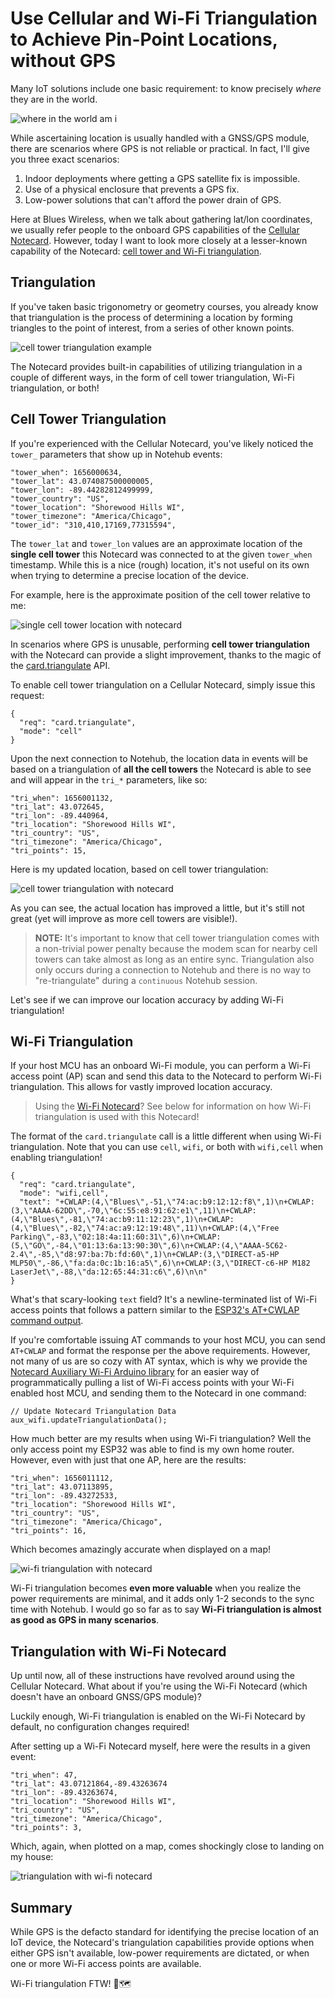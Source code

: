 # Use Cellular and Wi-Fi Triangulation to Achieve Pin-Point Locations, without GPS

Many IoT solutions include one basic requirement: to know precisely _where_ they are in the world.

![where in the world am i](where-am-i.gif)

While ascertaining location is usually handled with a GNSS/GPS module, there are scenarios where GPS is not reliable or practical. In fact, I'll give you three exact scenarios:

1. Indoor deployments where getting a GPS satellite fix is impossible.
2. Use of a physical enclosure that prevents a GPS fix.
3. Low-power solutions that can't afford the power drain of GPS.

Here at Blues Wireless, when we talk about gathering lat/lon coordinates, we usually refer people to the onboard GPS capabilities of the [Cellular Notecard](/products/notecard/). However, today I want to look more closely at a lesser-known capability of the Notecard: [cell tower and Wi-Fi triangulation](https://dev.blues.io/notecard/notecard-walkthrough/time-and-location-requests/#using-cell-tower-and-wi-fi-triangulation).

## Triangulation

If you've taken basic trigonometry or geometry courses, you already know that triangulation is the process of determining a location by forming triangles to the point of interest, from a series of other known points.

![cell tower triangulation example](cell-triangulation.png)

The Notecard provides built-in capabilities of utilizing triangulation in a couple of different ways, in the form of cell tower triangulation, Wi-Fi triangulation, or both!

## Cell Tower Triangulation

If you're experienced with the Cellular Notecard, you've likely noticed the `tower_` parameters that show up in Notehub events:

```
"tower_when": 1656000634,
"tower_lat": 43.074087500000005,
"tower_lon": -89.44282812499999,
"tower_country": "US",
"tower_location": "Shorewood Hills WI",
"tower_timezone": "America/Chicago",
"tower_id": "310,410,17169,77315594",
```

The `tower_lat` and `tower_lon` values are an approximate location of the **single cell tower** this Notecard was connected to at the given `tower_when` timestamp. While this is a nice (rough) location, it's not useful on its own when trying to determine a precise location of the device.

For example, here is the approximate position of the cell tower relative to me:

![single cell tower location with notecard](triangulation-single-cell-tower.png)

In scenarios where GPS is unusable, performing **cell tower triangulation** with the Notecard can provide a slight improvement, thanks to the magic of the [card.triangulate](https://dev.blues.io/reference/notecard-api/card-requests/#card-triangulate) API.

To enable cell tower triangulation on a Cellular Notecard, simply issue this request:

```
{
  "req": "card.triangulate",
  "mode": "cell"
}
```

Upon the next connection to Notehub, the location data in events will be based on a triangulation of **all the cell towers** the Notecard is able to see and will appear in the `tri_*` parameters, like so:

```
"tri_when": 1656001132,
"tri_lat": 43.072645,
"tri_lon": -89.440964,
"tri_location": "Shorewood Hills WI",
"tri_country": "US",
"tri_timezone": "America/Chicago",
"tri_points": 15,
```

Here is my updated location, based on cell tower triangulation:

![cell tower triangulation with notecard](triangulation-cell-towers.png)

As you can see, the actual location has improved a little, but it's still not  great (yet will improve as more cell towers are visible!).

> **NOTE:** It's important to know that cell tower triangulation comes with a non-trivial power penalty because the modem scan for nearby cell towers can take almost as long as an entire sync. Triangulation also only occurs during a connection to Notehub and there is no way to "re-triangulate" during a `continuous` Notehub session.

Let's see if we can improve our location accuracy by adding Wi-Fi triangulation!

## Wi-Fi Triangulation

If your host MCU has an onboard Wi-Fi module, you can perform a Wi-Fi access point (AP) scan and send this data to the Notecard to perform Wi-Fi triangulation. This allows for vastly improved location accuracy.

> Using the [Wi-Fi Notecard](/products/wifi-notecard/)? See below for information on how Wi-Fi triangulation is used with this Notecard!

The format of the `card.triangulate` call is a little different when using Wi-Fi triangulation. Note that you can use `cell`, `wifi`, or both with `wifi,cell` when enabling triangulation!

```
{
  "req": "card.triangulate",
  "mode": "wifi,cell",
  "text": "+CWLAP:(4,\"Blues\",-51,\"74:ac:b9:12:12:f8\",1)\n+CWLAP:(3,\"AAAA-62DD\",-70,\"6c:55:e8:91:62:e1\",11)\n+CWLAP:(4,\"Blues\",-81,\"74:ac:b9:11:12:23\",1)\n+CWLAP:(4,\"Blues\",-82,\"74:ac:a9:12:19:48\",11)\n+CWLAP:(4,\"Free Parking\",-83,\"02:18:4a:11:60:31\",6)\n+CWLAP:(5,\"GO\",-84,\"01:13:6a:13:90:30\",6)\n+CWLAP:(4,\"AAAA-5C62-2.4\",-85,\"d8:97:ba:7b:fd:60\",1)\n+CWLAP:(3,\"DIRECT-a5-HP MLP50\",-86,\"fa:da:0c:1b:16:a5\",6)\n+CWLAP:(3,\"DIRECT-c6-HP M182 LaserJet\",-88,\"da:12:65:44:31:c6\",6)\n\n"
}
```

What's that scary-looking `text` field? It's a newline-terminated list of Wi-Fi access points that follows a pattern similar to the [ESP32's AT+CWLAP command output](https://docs.espressif.com/projects/esp-at/en/latest/esp32/AT_Command_Set/Wi-Fi_AT_Commands.html#id17).

If you're comfortable issuing AT commands to your host MCU, you can send `AT+CWLAP` and format the response per the above requirements. However, not many of us are so cozy with AT syntax, which is why we provide the 
[Notecard Auxiliary Wi-Fi Arduino library](https://github.com/blues/notecard-aux-wifi) 
for an easier way of programmatically pulling a list of Wi-Fi access points with 
your Wi-Fi enabled host MCU, and sending them to the Notecard in one command:

```
// Update Notecard Triangulation Data
aux_wifi.updateTriangulationData();
```

How much better are my results when using Wi-Fi triangulation? Well the only access point my ESP32 was able to find is my own home router. However, even with just that one AP, here are the results:

```
"tri_when": 1656011112,
"tri_lat": 43.07113895,
"tri_lon": -89.43272533,
"tri_location": "Shorewood Hills WI",
"tri_country": "US",
"tri_timezone": "America/Chicago",
"tri_points": 16,
```

Which becomes amazingly accurate when displayed on a map!

![wi-fi triangulation with notecard](triangulation-cell-wifi.png)

Wi-Fi triangulation becomes **even more valuable** when you realize the power requirements are minimal, and it adds only 1-2 seconds to the sync time with Notehub. I would go so far as to say **Wi-Fi triangulation is almost as good as GPS in many scenarios**.

## Triangulation with Wi-Fi Notecard

Up until now, all of these instructions have revolved around using the Cellular Notecard. What about if you're using the Wi-Fi Notecard (which doesn't have an onboard GNSS/GPS module)?

Luckily enough, Wi-Fi triangulation is enabled on the Wi-Fi Notecard by default, no configuration changes required!

After setting up a Wi-Fi Notecard myself, here were the results in a given event:

```
"tri_when": 47,
"tri_lat": 43.07121864,-89.43263674
"tri_lon": -89.43263674,
"tri_location": "Shorewood Hills WI",
"tri_country": "US",
"tri_timezone": "America/Chicago",
"tri_points": 3,
```

Which, again, when plotted on a map, comes shockingly close to landing on my house:

![triangulation with wi-fi notecard](triangulation-wifi-notecard.png)

## Summary

While GPS is the defacto standard for identifying the precise location of an IoT device, the Notecard's triangulation capabilities provide options when either GPS isn't available, low-power requirements are dictated, or when one or more Wi-Fi access points are available.

Wi-Fi triangulation FTW! 📍🗺